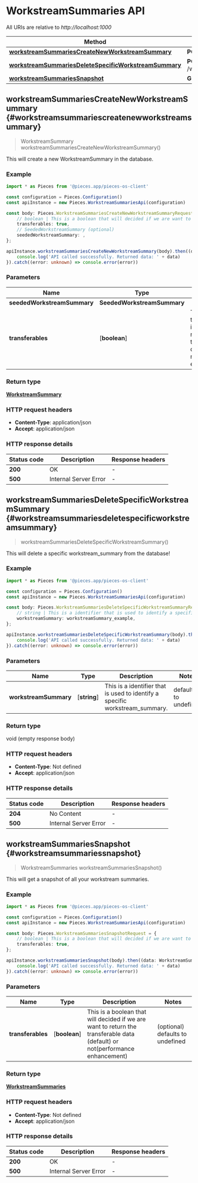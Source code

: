 # WorkstreamSummaries API

All URIs are relative to *http://localhost:1000*

Method | HTTP request | Description
------------- | ------------- | -------------
[**workstreamSummariesCreateNewWorkstreamSummary**](WorkstreamSummariesApi#workstreamsummariescreatenewworkstreamsummary) | **POST** /workstream_summaries/create | /workstream_summaries/create [POST]
[**workstreamSummariesDeleteSpecificWorkstreamSummary**](WorkstreamSummariesApi#workstreamsummariesdeletespecificworkstreamsummary) | **POST** /workstream_summaries/\{workstream_summary\}/delete | /workstream_summaries/\{workstream_summary\}/delete [POST]
[**workstreamSummariesSnapshot**](WorkstreamSummariesApi#workstreamsummariessnapshot) | **GET** /workstream_summaries | /workstream_summaries [GET]


## **workstreamSummariesCreateNewWorkstreamSummary** {#workstreamsummariescreatenewworkstreamsummary}
> WorkstreamSummary workstreamSummariesCreateNewWorkstreamSummary()

This will create a new WorkstreamSummary in the database.

### Example

```typescript
import * as Pieces from '@pieces.app/pieces-os-client'

const configuration = Pieces.Configuration()
const apiInstance = new Pieces.WorkstreamSummariesApi(configuration)

const body: Pieces.WorkstreamSummariesCreateNewWorkstreamSummaryRequest = {
    // boolean | This is a boolean that will decided if we are want to return the transferable data (default) or not(performance enhancement) (optional)
    transferables: true,
    // SeededWorkstreamSummary (optional)
    seededWorkstreamSummary: ,
};

apiInstance.workstreamSummariesCreateNewWorkstreamSummary(body).then((data: WorkstreamSummary) => {
    console.log('API called successfully. Returned data: ' + data)
}).catch((error: unknown) => console.error(error))
```

### Parameters

Name | Type | Description  | Notes
------------- | ------------- | ------------- | -------------
 **seededWorkstreamSummary** | **SeededWorkstreamSummary**|  |
 **transferables** | [**boolean**] | This is a boolean that will decided if we are want to return the transferable data (default) or not(performance enhancement) | (optional) defaults to undefined


### Return type

[**WorkstreamSummary**](../models/WorkstreamSummary)

### HTTP request headers

- **Content-Type**: application/json
- **Accept**: application/json


### HTTP response details
| Status code | Description | Response headers
|-------------|-------------|------------------
**200** | OK |  -  |
**500** | Internal Server Error |  -  |

## **workstreamSummariesDeleteSpecificWorkstreamSummary** {#workstreamsummariesdeletespecificworkstreamsummary}
> workstreamSummariesDeleteSpecificWorkstreamSummary()

This will delete a specific workstream_summary from the database!

### Example

```typescript
import * as Pieces from '@pieces.app/pieces-os-client'

const configuration = Pieces.Configuration()
const apiInstance = new Pieces.WorkstreamSummariesApi(configuration)

const body: Pieces.WorkstreamSummariesDeleteSpecificWorkstreamSummaryRequest = {
    // string | This is a identifier that is used to identify a specific workstream_summary.
    workstreamSummary: workstreamSummary_example,
};

apiInstance.workstreamSummariesDeleteSpecificWorkstreamSummary(body).then((data: void (empty response body)) => {
    console.log('API called successfully. Returned data: ' + data)
}).catch((error: unknown) => console.error(error))
```

### Parameters

Name | Type | Description  | Notes
------------- | ------------- | ------------- | -------------
 **workstreamSummary** | [**string**] | This is a identifier that is used to identify a specific workstream_summary. | defaults to undefined


### Return type

void (empty response body)

### HTTP request headers

- **Content-Type**: Not defined
- **Accept**: application/json


### HTTP response details
| Status code | Description | Response headers
|-------------|-------------|------------------
**204** | No Content |  -  |
**500** | Internal Server Error |  -  |

## **workstreamSummariesSnapshot** {#workstreamsummariessnapshot}
> WorkstreamSummaries workstreamSummariesSnapshot()

This will get a snapshot of all your workstream summaries.

### Example

```typescript
import * as Pieces from '@pieces.app/pieces-os-client'

const configuration = Pieces.Configuration()
const apiInstance = new Pieces.WorkstreamSummariesApi(configuration)

const body: Pieces.WorkstreamSummariesSnapshotRequest = {
    // boolean | This is a boolean that will decided if we are want to return the transferable data (default) or not(performance enhancement) (optional)
    transferables: true,
};

apiInstance.workstreamSummariesSnapshot(body).then((data: WorkstreamSummaries) => {
    console.log('API called successfully. Returned data: ' + data)
}).catch((error: unknown) => console.error(error))
```

### Parameters

Name | Type | Description  | Notes
------------- | ------------- | ------------- | -------------
 **transferables** | [**boolean**] | This is a boolean that will decided if we are want to return the transferable data (default) or not(performance enhancement) | (optional) defaults to undefined


### Return type

[**WorkstreamSummaries**](../models/WorkstreamSummaries)

### HTTP request headers

- **Content-Type**: Not defined
- **Accept**: application/json


### HTTP response details
| Status code | Description | Response headers
|-------------|-------------|------------------
**200** | OK |  -  |
**500** | Internal Server Error |  -  |


